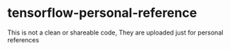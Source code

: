 # tensorflow-personal-reference
This is not a clean or shareable code, They are uploaded just for personal references

